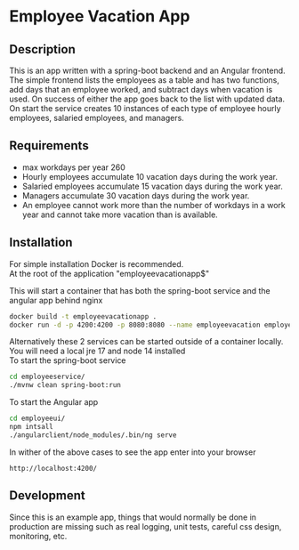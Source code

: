 # Employee Vacation App

## Description
This is an app written with a spring-boot backend and an Angular frontend. The simple 
frontend lists the employees as a table and has two functions, add days that an employee 
worked, and subtract days when vacation is used.  On success of either the app goes 
back to the list with updated data. On start the service creates 10 instances of each type of employee hourly employees, salaried employees, and managers.

## Requirements
* max workdays per year 260
* Hourly employees accumulate 10 vacation days during the work year.
* Salaried employees accumulate 15 vacation days during the work year.
* Managers accumulate 30 vacation days during the work year.
* An employee cannot work more than the number of workdays in a work year and cannot take more vacation than is available.


## Installation
For simple installation Docker is recommended.  
At the root of the application "employeevacationapp$"

This will start a container that has both the spring-boot service and the angular app behind nginx
```bash
docker build -t employeevacationapp .
docker run -d -p 4200:4200 -p 8080:8080 --name employeevacation employeevacationapp
```

Alternatively these 2 services can be started outside of a container locally.
You will need a local jre 17 and node 14 installed  
To start the spring-boot service 
```bash
cd employeeservice/
./mvnw clean spring-boot:run
```

To start the Angular app

```bash
cd employeeui/
npm intsall
./angularclient/node_modules/.bin/ng serve
```

In wither of the above cases to see the app enter into your browser
```
http://localhost:4200/
```


## Development
Since this is an example app, things that would normally be done in production are missing such as real logging, unit tests, careful css design, monitoring, etc.
